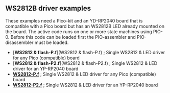## WS2812B driver examples

These examples need a Pico-kit and an YD-RP2040 board that is compatible with a Pico board but has an
WS2812B LED already mounted on the board. The active code runs on one or more state machines using PIO-0.
Before this code can be loaded first the PIO-assembler and PIO-disassembler must be loaded.

- [****WS2812 & flash-P.f****](WS2812 & flash-P.f) ; Single WS2812 & LED driver for any Pico (compatible) board
- [****WS2812 & flash-P2.f****](WS2812 & flash-P2.f) ; Single WS2812 & LED driver for an YP-RP2040 board
- [****WS2812-P.f****](WS2812-P.f) ; Single WS2812 & LED driver for any Pico (compatible) board
- [****WS2812-P2.f****](WS2812-P2.f) ; Single WS2812 & LED driver for an YP-RP2040 board

